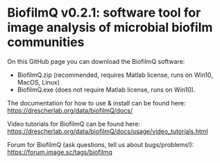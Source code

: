 # BiofilmQ v0.2.1: software tool for image analysis of microbial biofilm communities

On this GitHub page you can download the BiofilmQ software:
- BiofilmQ.zip (recommended, requires Matlab license, runs on Win10, MacOS, Linux)
- BiofilmQ.exe (does not require Matlab license, runs on Win10). 

The documentation for how to use & install can be found here: https://drescherlab.org/data/biofilmQ/docs/ 

Video tutorials for BiofilmQ can be found here: https://drescherlab.org/data/biofilmQ/docs/usage/video_tutorials.html 

Forum for BiofilmQ (ask questions, tell us about bugs/problems!): https://forum.image.sc/tags/biofilmq 
